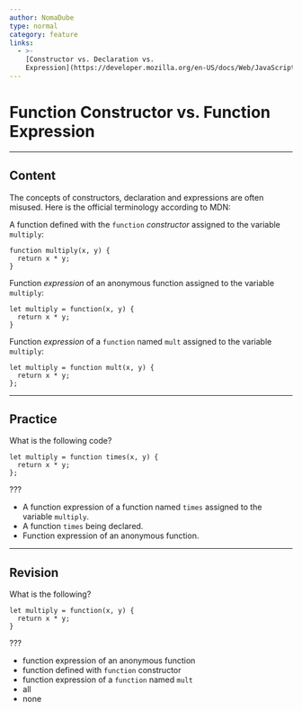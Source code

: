 ```yaml
---
author: NomaDube
type: normal
category: feature
links:
  - >-
    [Constructor vs. Declaration vs.
    Expression](https://developer.mozilla.org/en-US/docs/Web/JavaScript/Reference/Functions#Constructor_vs._declaration_vs._expression){documentation}
---
```


# Function Constructor vs. Function Expression


---

## Content

The concepts of constructors, declaration and expressions are often misused. Here is the official terminology according to MDN:

A function defined with the `function` *constructor* assigned to the variable `multiply`:

```plain-text
function multiply(x, y) {
  return x * y;
}
```

Function *expression* of an anonymous function assigned to the variable `multiply`:

```plain-text
let multiply = function(x, y) {
  return x * y;
}
```

Function *expression* of a `function` named `mult` assigned to the variable `multiply`:

```plain-text
let multiply = function mult(x, y) {
  return x * y;
};
```


---

## Practice

What is the following code?

```plain-text
let multiply = function times(x, y) {
  return x * y;
};
```

???

- A function expression of a function named `times` assigned to the variable `multiply`.
- A function `times` being declared.
- Function expression of an anonymous function.


---

## Revision

What is the following?

```plain-text
let multiply = function(x, y) {
  return x * y;
}
```

???

- function expression of an anonymous function
- function defined with `function` constructor
- function expression of a `function` named `mult`
- all
- none
